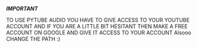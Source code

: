 ***********IMPORTANT***********

TO USE PYTUBE AUDIO YOU HAVE TO GIVE ACCESS TO YOUR YOUTUBE ACCOUNT AND IF YOU ARE A LITTLE BIT HESITANT THEN MAKE A FREE ACCOUNT ON GOOGLE AND GIVE IT ACCESS TO YOUR ACCOUNT Alsooo CHANGE THE PATH  :)
